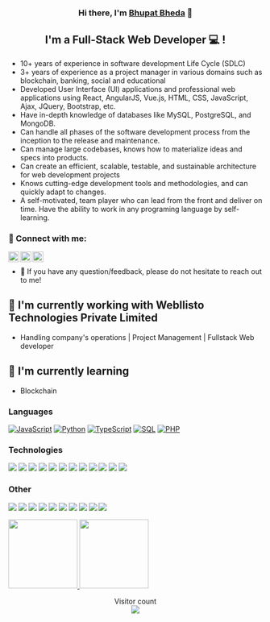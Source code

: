 <h3 align="center">
Hi there, I'm <a href="https://www.linkedin.com/in/bhupat-bheda/" target="_blank" rel="noreferrer">Bhupat Bheda</a> 👋
</h3>

<h2 align="center">
I'm a Full-Stack Web Developer 💻 !
</h2> 

- 10+ years of experience in software development Life Cycle (SDLC)
- 3+ years of experience as a project manager in various domains such as blockchain, banking, social and educational
- Developed User Interface (UI) applications and professional web applications using React, AngularJS, Vue.js, HTML, CSS, JavaScript, Ajax, JQuery, Bootstrap, etc.
- Have in-depth knowledge of databases like MySQL, PostgreSQL, and MongoDB.
- Can handle all phases of the software development process from the inception to the release and maintenance.
- Can manage large codebases, knows how to materialize ideas and specs into products.
- Can create an efficient, scalable, testable, and sustainable architecture for web development projects
- Knows cutting-edge development tools and methodologies, and can quickly adapt to changes.
- A self-motivated, team player who can lead from the front and deliver on time. Have the ability to work in any programing language by self-learning.


### 🤝 Connect with me:

<a href="[https://www.linkedin.com/in/bhupat-bheda/]"><img align="left" src="https://static.licdn.com/sc/h/akt4ae504epesldzj74dzred8" alt="Bhupat Bheda | LinkedIn" width="21px"/></a>
<a href="https://www.instagram.com/bhupatbheda/"><img align="left" src="https://static.cdninstagram.com/rsrc.php/v3/yt/r/30PrGfR3xhB.png" alt="Bhupat | Instagram" width="21px"/></a>
<a href="https://twitter.com/bhedabhupat"><img align="left" src="https://abs.twimg.com/responsive-web/client-web/icon-svg.168b89da.svg" alt="Bhupat | Twitter" width="21px"/></a>
</br>
- 💬 If you have any question/feedback, please do not hesitate to reach out to me!

## 🔭 I'm currently working with Webllisto Technologies Private Limited 

- Handling company's operations | Project Management | Fullstack Web developer

## 🌱 I'm currently learning

- Blockchain


### Languages

[![JavaScript](https://img.shields.io/badge/-JavaScript-000?&logo=JavaScript)](https://ra1nbow.xyz?ref=github)
[![Python](https://img.shields.io/badge/-Python-000?&logo=Python)](https://ra1nbow.xyz?ref=github)
[![TypeScript](https://img.shields.io/badge/-TypeScript-000?&logo=typescript)](https://ra1nbow.xyz?ref=github)
[![SQL](https://img.shields.io/badge/-SQL-000?&logo=MySQL)](https://ra1nbow.xyz?ref=github)
[![PHP](https://img.shields.io/badge/-PHP-000?&logo=PHP&logoColor=007396)](https://ra1nbow.xyz?ref=github)

### Technologies

[![](https://img.shields.io/badge/-jQuery-000?&logo=jQuery&logoColor=0769AD)](https://ra1nbow.xyz?ref=github)
[![](https://img.shields.io/badge/-Node.js-000?&logo=node.js)](https://ra1nbow.xyz?ref=github)
[![](https://img.shields.io/badge/-Bootstrap-000?&logo=Bootstrap)](https://ra1nbow.xyz?ref=github)
[![](https://img.shields.io/badge/-Vue-000?&logo=Vue.js)](https://ra1nbow.xyz?ref=github)
[![](https://img.shields.io/badge/-React-000?&logo=React)](https://ra1nbow.xyz?ref=github)
[![](https://img.shields.io/badge/-Angular-000?&logo=Angular&logoColor=DD0031)](https://ra1nbow.xyz?ref=github)
[![](https://img.shields.io/badge/-SQLite-000?&logo=Sqlite)](https://ra1nbow.xyz?ref=github)
[![](https://img.shields.io/badge/-Sequelize-000?&logo=Sequelize)](https://ra1nbow.xyz?ref=github)
[![](https://img.shields.io/badge/-Nuxt.js-000?&logo=Nuxt.js)](https://ra1nbow.xyz?ref=github)
[![](https://img.shields.io/badge/-Next.js-000?&logo=Next.js)](https://ra1nbow.xyz?ref=github)
[![](https://img.shields.io/badge/-Flask-000?&logo=Flask)](https://ra1nbow.xyz?ref=github)
[![](https://img.shields.io/badge/-Django-000?&logo=Django&logoColor=092E20)](https://ra1nbow.xyz?ref=github)

### Other

[![](https://img.shields.io/badge/-HTML-000?&logo=html5)](https://ra1nbow.xyz?ref=github)
[![](https://img.shields.io/badge/-CSS-000?&logo=css3&logoColor=1572B6)](https://ra1nbow.xyz?ref=github)
[![](https://img.shields.io/badge/-Tailwind-000?&logo=tailwind-css)](https://ra1nbow.xyz?ref=github)
[![](https://img.shields.io/badge/-Sass-000?&logo=sass&logoColor=CC6699)](https://ra1nbow.xyz?ref=github)
[![](https://img.shields.io/badge/-Git-000?&logo=Git)](https://ra1nbow.xyz?ref=github)
[![](https://img.shields.io/badge/-Docker-000?&logo=Docker)](https://ra1nbow.xyz?ref=github)
[![](https://img.shields.io/badge/-Heroku-000?&logo=heroku&logoColor=430098)](https://ra1nbow.xyz?ref=github)
[![](https://img.shields.io/badge/-Netlify-000?&logo=Netlify)](https://ra1nbow.xyz?ref=github)
[![](https://img.shields.io/badge/-Vercel-000?&logo=Vercel)](https://ra1nbow.xyz?ref=github)
[![](https://img.shields.io/badge/-AWS-000?&logo=Amazon-AWS&logoColor=F90)](https://ra1nbow.xyz?ref=github)

<a href="https://ra1nbow.xyz?ref=github">
  <img height="137px" src="https://github-readme-stats.vercel.app/api?username=bhedabhupat&hide_title=true&hide_border=true&show_icons=true&include_all_commits=true&count_private=true&line_height=21&text_color=000&icon_color=000&bg_color=0,ea6161,ffc64d,fffc4d,52fa5a&theme=graywhite"/>  
</a>
<a href="https://ra1nbow.xyz?ref=github">
  <img height="137px" src="https://github-readme-stats.vercel.app/api/top-langs/?username=bhedabhupat&hide=html&hide_title=true&hide_border=true&layout=compact&langs_count=6&text_color=000&icon_color=fff&bg_color=0,52fa5a,4dfcff,c64dff&theme=graywhite" />
</a>

<p align="center"> 
  Visitor count<br>
  <a href="https://ra1nbow.xyz?ref=github">
    <img src="https://profile-counter.glitch.me/bhedabhupat/count.svg" />
  </a>
</p>
